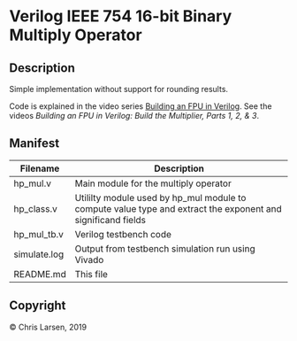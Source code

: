 # Verilog IEEE 754 16-bit Binary Multiply Operator

## Description

Simple implementation without support for rounding results.

Code is explained in the video series [Building an FPU in Verilog](https://www.youtube.com/watch?v=rYkVdJnVJFQ&list=PLlO9sSrh8HrwcDHAtwec1ycV-m50nfUVs).
See the videos *Building an FPU in Verilog: Build the Multiplier, Parts 1, 2, & 3*.

## Manifest

|   Filename   |                        Description                        |
|--------------|-----------------------------------------------------------|
| hp_mul.v     | Main module for the multiply operator                     |
| hp_class.v   | Utililty module used by hp_mul module to compute value type and extract the exponent and significand fields |
| hp_mul_tb.v  | Verilog testbench code                                    |
| simulate.log | Output from testbench simulation run using Vivado         |
| README.md    | This file                                                 |

## Copyright

:copyright: Chris Larsen, 2019
